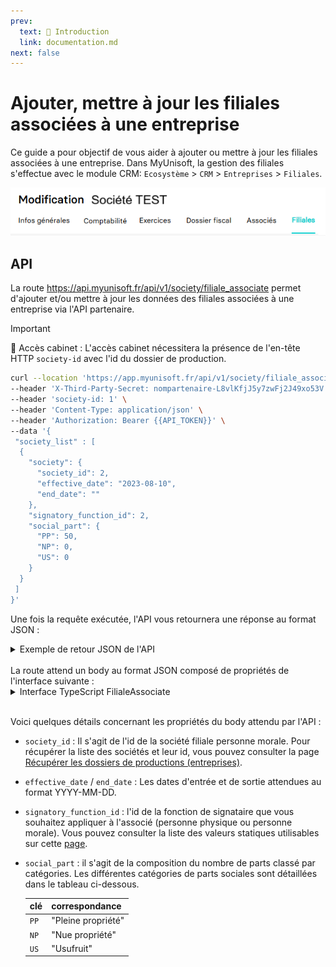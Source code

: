 ```yaml
---
prev:
  text: 🐤 Introduction
  link: documentation.md
next: false
---
```


<span id="readme-top"></span>

# Ajouter, mettre à jour les filiales associées à une entreprise

Ce guide a pour objectif de vous aider à ajouter ou mettre à jour les filiales associées à une entreprise.
Dans MyUnisoft, la gestion des filiales s'effectue avec le module CRM: `Ecosystème` > `CRM` > `Entreprises` > `Filiales`.

![](../../images/ecosysteme_crm_filiales.png)

## API

La route https://api.myunisoft.fr/api/v1/society/filiale_associate permet d'ajouter et/ou mettre à jour les données des filiales associées à une entreprise via l'API partenaire.

> [!IMPORTANT]
> 🔹 Accès cabinet : L'accès cabinet nécessitera la présence de l'en-tête HTTP `society-id` avec l'id du dossier de production.

```bash
curl --location 'https://app.myunisoft.fr/api/v1/society/filiale_associate' \
--header 'X-Third-Party-Secret: nompartenaire-L8vlKfjJ5y7zwFj2J49xo53V' \
--header 'society-id: 1' \
--header 'Content-Type: application/json' \
--header 'Authorization: Bearer {{API_TOKEN}}' \
--data '{
 "society_list" : [
  {
    "society": {
      "society_id": 2,
      "effective_date": "2023-08-10",
      "end_date": ""
    },
    "signatory_function_id": 2,
    "social_part": {
      "PP": 50,
      "NP": 0,
      "US": 0
    }
  }
 ]
}'
```

Une fois la requête exécutée, l'API vous retournera une réponse au format JSON :

<details class="details custom-block"><summary>Exemple de retour JSON de l'API</summary>

```json
{
  "filiale_associate_list": [
    {
      "society_link_id": 2013,
      "society": {
        "revenu_pro": false,
        "id": 2,
        "name": "NFG-TEST-2",
        "siret": "",
        "capital": 10000,
        "nb_part": 100,
        "date_capital": "20230101",
        "address": " FRANCE",
        "account_id": 0,
        "start_date": "2023-08-10",
        "end_date": "",
        "id_type_company": 1,
        "head_group_if": false,
        "fiscal_integration": false,
        "assujetti_unique": false,
        "vat_start_date": "",
        "vat_end_date": ""
      },
      "signatory_function": {
        "id": 2,
        "label": "Président"
      },
      "social_part": {
        "PP": 50,
        "NP": 0,
        "US": 0,
        "percent": 50
      }
    }
  ]
}
```

</details>

<br>
La route attend un body au format JSON composé de propriétés de l'interface suivante :

<details class="details custom-block"><summary>Interface TypeScript FilialeAssociate</summary>

```ts
export interface FilialeAssociate {
  society_list : [
    {
      society: {
        society_id: number,
        effective_date: string,
        end_date: string
      },
      signatory_function_id: number,
      social_part: {
        PP: number,
        NP: number,
        US: number
      }
    }
  ]
}
```

</details>

<br>

Voici quelques détails concernant les propriétés du body attendu par l'API :

- `society_id` : Il s'agit de l'id de la société filiale personne morale. Pour récupérer la liste des sociétés et leur id, vous pouvez consulter la page [Récupérer les dossiers de productions (entreprises)](../society.md).
- `effective_date` / `end_date` : Les dates d'entrée et de sortie attendues au format YYYY-MM-DD.
- `signatory_function_id` : l'id de la fonction de signataire que vous souhaitez appliquer à l'associé (personne physique ou personne morale). Vous pouvez consulter la liste des valeurs statiques utilisables sur cette [page](../specs/signatory_function.md).
- `social_part` : il s'agit de la composition du nombre de parts classé par catégories. Les différentes catégories de parts sociales sont détaillées dans le tableau ci-dessous.

  | clé | correspondance |
  | --- | --- |
  | `PP` | "Pleine propriété" |
  | `NP` | "Nue propriété" |
  | `US` | "Usufruit" |
